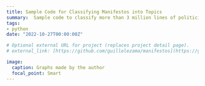 ```yaml
---
title: Sample Code for Classifying Manifestos into Topics
summary:  Sample code to classify more than 3 million lines of politicians' proposal into six issues (Brazilian Municipal Elections 2012)
tags:
- python
date: "2022-10-27T00:00:00Z"

# Optional external URL for project (replaces project detail page).
# external_link: [https://github.com/guillelezama/manifestos](https://github.com/guillelezama/manifestos)

image: 
  caption: Graphs made by the author
  focal_point: Smart
---
```

